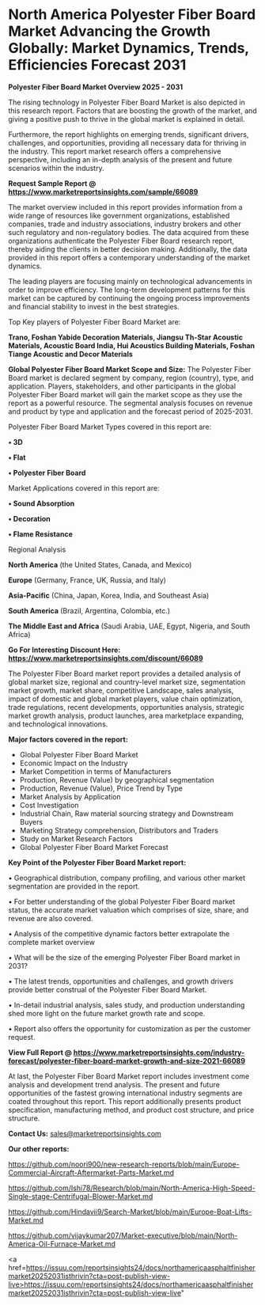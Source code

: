 # North America Polyester Fiber Board Market Advancing the Growth Globally: Market Dynamics, Trends, Efficiencies Forecast 2031

<Strong> Polyester Fiber Board Market Overview 2025 - 2031</strong>

The rising technology in Polyester Fiber Board Market is also depicted in this research report. Factors that are boosting the growth of the market, and giving a positive push to thrive in the global market is explained in detail.

Furthermore, the report highlights on emerging trends, significant drivers, challenges, and opportunities, providing all necessary data for thriving in the industry. This report market research offers a comprehensive perspective, including an in-depth analysis of the present and future scenarios within the industry.

<strong>Request Sample Report @ <a href=https://www.marketreportsinsights.com/sample/66089>https://www.marketreportsinsights.com/sample/66089</a></strong>

The market overview included in this report provides information from a wide range of resources like government organizations, established companies, trade and industry associations, industry brokers and other such regulatory and non-regulatory bodies. The data acquired from these organizations authenticate the Polyester Fiber Board research report, thereby aiding the clients in better decision making. Additionally, the data provided in this report offers a contemporary understanding of the market dynamics.

The leading players are focusing mainly on technological advancements in order to improve efficiency. The long-term development patterns for this market can be captured by continuing the ongoing process improvements and financial stability to invest in the best strategies.

Top Key players of Polyester Fiber Board Market are:

<strong>Trano, Foshan Yabide Decoration Materials, Jiangsu Th-Star Acoustic Materials, Acoustic Board India, Hui Acoustics Building Materials, Foshan Tiange Acoustic and Decor Materials</strong>

<strong><b>Global Polyester Fiber Board Market Scope and Size:</b></strong>
The Polyester Fiber Board market is declared segment by company, region (country), type, and application. Players, stakeholders, and other participants in the global Polyester Fiber Board market will gain the market scope as they use the report as a powerful resource. The segmental analysis focuses on revenue and product by type and application and the forecast period of 2025-2031.

Polyester Fiber Board Market Types covered in this report are:

<strong>• 3D

• Flat

• Polyester Fiber Board</strong>

Market Applications covered in this report are:

<strong>• Sound Absorption

• Decoration

• Flame Resistance</strong> 

Regional Analysis

<strong>North America</strong> (the United States, Canada, and Mexico)

<strong>Europe</strong> (Germany, France, UK, Russia, and Italy)

<strong>Asia-Pacific</strong> (China, Japan, Korea, India, and Southeast Asia)

<strong>South America</strong> (Brazil, Argentina, Colombia, etc.)

<strong>The Middle East and Africa</strong> (Saudi Arabia, UAE, Egypt, Nigeria, and South Africa)

<strong>Go For Interesting Discount Here: <a href=https://www.marketreportsinsights.com/discount/66089>https://www.marketreportsinsights.com/discount/66089</a></strong>

The Polyester Fiber Board market report provides a detailed analysis of global market size, regional and country-level market size, segmentation market growth, market share, competitive Landscape, sales analysis, impact of domestic and global market players, value chain optimization, trade regulations, recent developments, opportunities analysis, strategic market growth analysis, product launches, area marketplace expanding, and technological innovations.

<strong><b>Major factors covered in the report:</b></strong>
<ul>
  <li>Global Polyester Fiber Board Market </li>
  <li>Economic Impact on the Industry</li>
  <li>Market Competition in terms of Manufacturers</li>
  <li>Production, Revenue (Value) by geographical segmentation</li>
  <li>Production, Revenue (Value), Price Trend by Type</li>
  <li>Market Analysis by Application</li>
  <li>Cost Investigation</li>
  <li>Industrial Chain, Raw material sourcing strategy and Downstream Buyers</li>
  <li>Marketing Strategy comprehension, Distributors and Traders</li>
  <li>Study on Market Research Factors</li>
  <li>Global Polyester Fiber Board Market Forecast</li>
</ul>

<strong><b>Key Point of the Polyester Fiber Board Market report:</b></strong>

• Geographical distribution, company profiling, and various other market segmentation are provided in the report.

• For better understanding of the global Polyester Fiber Board market status, the accurate market valuation which comprises of size, share, and revenue are also covered.

• Analysis of the competitive dynamic factors better extrapolate the complete market overview

• What will be the size of the emerging Polyester Fiber Board market in 2031?

• The latest trends, opportunities and challenges, and growth drivers provide better construal of the Polyester Fiber Board Market.

• In-detail industrial analysis, sales study, and production understanding shed more light on the future market growth rate and scope.

• Report also offers the opportunity for customization as per the customer request.

<strong><b>View Full Report @ <a href=https://www.marketreportsinsights.com/industry-forecast/polyester-fiber-board-market-growth-and-size-2021-66089>https://www.marketreportsinsights.com/industry-forecast/polyester-fiber-board-market-growth-and-size-2021-66089</a></b></strong>


At last, the Polyester Fiber Board Market report includes investment come analysis and development trend analysis. The present and future opportunities of the fastest growing international industry segments are coated throughout this report. This report additionally presents product specification, manufacturing method, and product cost structure, and price structure.

<strong>Contact Us:</strong>
sales@marketreportsinsights.com

<strong>Our other reports:</strong>

<a href=https://github.com/noori900/new-research-reports/blob/main/Europe-Commercial-Aircraft-Aftermarket-Parts-Market.md>https://github.com/noori900/new-research-reports/blob/main/Europe-Commercial-Aircraft-Aftermarket-Parts-Market.md</a>

<a href=https://github.com/Ishi78/Research/blob/main/North-America-High-Speed-Single-stage-Centrifugal-Blower-Market.md>https://github.com/Ishi78/Research/blob/main/North-America-High-Speed-Single-stage-Centrifugal-Blower-Market.md</a>

<a href=https://github.com/Hindavii9/Search-Market/blob/main/Europe-Boat-Lifts-Market.md>https://github.com/Hindavii9/Search-Market/blob/main/Europe-Boat-Lifts-Market.md</a>

<a href=https://github.com/vijaykumar207/Market-executive/blob/main/North-America-Oil-Furnace-Market.md>https://github.com/vijaykumar207/Market-executive/blob/main/North-America-Oil-Furnace-Market.md</a>

<a href=https://issuu.com/reportsinsights24/docs/northamericaasphaltfinishermarket20252031isthrivin?cta=post-publish-view-live>https://issuu.com/reportsinsights24/docs/northamericaasphaltfinishermarket20252031isthrivin?cta=post-publish-view-live</a>"
